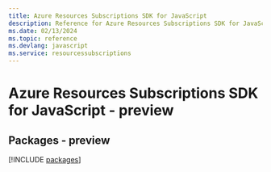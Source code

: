 ```yaml
---
title: Azure Resources Subscriptions SDK for JavaScript
description: Reference for Azure Resources Subscriptions SDK for JavaScript
ms.date: 02/13/2024
ms.topic: reference
ms.devlang: javascript
ms.service: resourcessubscriptions
---
```

# Azure Resources Subscriptions SDK for JavaScript - preview
## Packages - preview
[!INCLUDE [packages](resources-subscriptions-index.md)]